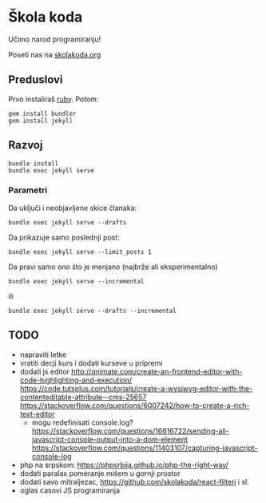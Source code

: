# Škola koda

Učimo narod programiranju!

Poseti nas na [skolakoda.org](https://skolakoda.org/)

## Preduslovi

Prvo instaliraš [ruby](https://rubyinstaller.org/downloads/). Potom:

```
gem install bundler
gem install jekyll
```

## Razvoj

```
bundle install
bundle exec jekyll serve
```

### Parametri

Da uključi i neobjavljene skice članaka:
```
bundle exec jekyll serve --drafts
```

Da prikazuje samo poslednji post:
```
bundle exec jekyll serve --limit_posts 1
```

Da pravi samo ono što je menjano (najbrže ali eksperimentalno)
```
bundle exec jekyll serve --incremental
```
ili

```
bundle exec jekyll serve --drafts --incremental
```

## TODO

- napraviti letke
- vratiti decji kurs i dodati kurseve u pripremi
- dodati js editor
http://qnimate.com/create-an-frontend-editor-with-code-highlighting-and-execution/
https://code.tutsplus.com/tutorials/create-a-wysiwyg-editor-with-the-contenteditable-attribute--cms-25657
https://stackoverflow.com/questions/6007242/how-to-create-a-rich-text-editor
  - mogu redefinisati console.log?
  https://stackoverflow.com/questions/16616722/sending-all-javascript-console-output-into-a-dom-element
  https://stackoverflow.com/questions/11403107/capturing-javascript-console-log
- php na srpskom: https://phpsrbija.github.io/php-the-right-way/
- dodati paralax pomeranje mišem u gornji prostor
- dodati savo mitraljezac, https://github.com/skolakoda/react-filteri i sl.
- oglas casovi JS programiranja

<!--
sadrzaj:
https://www.toptal.com/algorithms/computability-theory-complexity
https://profesorka.wordpress.com/2012/06/11/pokazivaci-3/
https://profesorka.wordpress.com/2012/06/24/nizovi-2/

slike:
https://pixabay.com/en/children-win-success-video-game-593313/
https://pixabay.com/en/apple-brick-wall-computer-cup-1854101/
https://pixabay.com/en/apple-computer-cup-electronics-1853306/
https://pixabay.com/en/cyber-glasses-virtual-virtual-world-1938449/
https://damjanpavlica.files.wordpress.com/2014/04/stari-programer.jpg
vr: http://www.vrupple.com/wp-content/uploads/2016/11/headset-footer.jpg
-->
